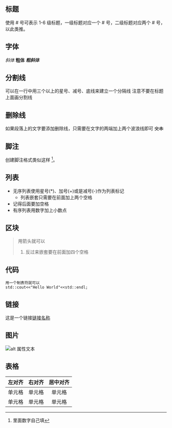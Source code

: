 ## 标题
使用 # 号可表示 1-6 级标题，一级标题对应一个 # 号，二级标题对应两个 # 号，以此类推。
## 字体
_斜体_
__粗体__
___粗斜体___
## 分割线
可以在一行中用三个以上的星号、减号、底线来建立一个分隔线
注意不要在标题上面画分割线
## 删除线
如果段落上的文字要添加删除线，只需要在文字的两端加上两个波浪线即可 ~~文本~~
## 脚注
创建脚注格式类似这样 [^1]。
[^1]: 里面数字自己填
## 列表
* 无序列表使用星号(*)、加号(+)或是减号(-)作为列表标记
  * 列表嵌套只需要在前面加上两个空格
* 记得后面要加空格
* 有序列表用数字加上小数点
## 区块
> 用箭头就可以
> 1. 反过来嵌套要在前面加四个空格
## 代码
    用一个制表符就可以
    std::cout<<"Hello World"<<std::endl;
## 链接
这是一个链接[链接名称](链接地址)
## 图片
![alt 属性文本](图片地址 "可选标题")
## 表格
| 左对齐 | 右对齐 | 居中对齐 |
| :-----| ----: | :----: |
| 单元格 | 单元格 | 单元格 |
| 单元格 | 单元格 | 单元格 |